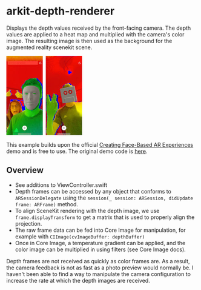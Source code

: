 # arkit-depth-renderer
Displays the depth values received by the front-facing camera. The depth values are applied to a heat map and multiplied with the camera's color image. The resulting image is then used as the background for the augmented reality scenekit scene.

![Screenshot of example](Documentation/Screenshots.jpg)

This example builds upon the official [Creating Face-Based AR Experiences](https://developer.apple.com/documentation/arkit/creating_face_based_ar_experiences) demo and is free to use. The original demo code is [here](https://github.com/DaoKeLegend/Creating-Face-Based-AR-Experiences).

## Overview
- See additions to ViewController.swift
- Depth frames can be accessed by any object that conforms to `ARSessionDelegate` using the `session(_ session: ARSession, didUpdate frame: ARFrame)` method.
- To align SceneKit rendering with the depth image, we use `frame.displayTransform` to get a matrix that is used to properly align the projection.
- The raw frame data can be fed into Core Image for manipulation, for example with `CIImage(cvImageBuffer: depthBuffer)`
- Once in Core Image, a temperature gradient can be applied, and the color image can be multiplied in using filters (see Core Image docs).

Depth frames are not received as quickly as color frames are. As a result, the camera feedback is not as fast as a photo preview would normally be. I haven't been able to find a way to manipulate the camera configuration to increase the rate at which the depth images are received.

